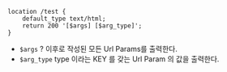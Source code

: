 ```
location /test {
    default_type text/html;
    return 200 '[$args] [$arg_type]';
}
```

- `$args` ? 이후로 작성된 모든 Url Params를 출력한다.
- `$arg_type` type 이라는 KEY 를 갖는 Url Param 의 값을 출력한다.
  
